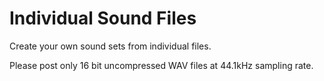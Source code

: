 # Individual Sound Files
Create your own sound sets from individual files. 

Please post only 16 bit uncompressed WAV files at 44.1kHz sampling rate. 